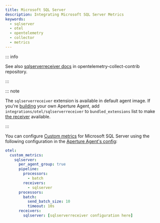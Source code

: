 ```yaml
---
title: Microsoft SQL Server
description: Integrating Microsoft SQL Server Metrics
keywords:
  - sqlserver
  - otel
  - opentelemetry
  - collector
  - metrics
---
```


::: info

See also [sqlserverreceiver docs][receiver] in opentelemetry-collect-contrib
repository.

:::

::: note

The `sqlserverreceiver` extension is available in default agent image. If you're
[building][build] your own Aperture Agent, add
`integrations/otel/sqlserverreceiver` to `bundled_extensions` list to make [the
receiver][receiver] available.

:::

You can configure [Custom metrics][custom-metrics] for Microsoft SQL Server
using the following configuration in the [Aperture Agent's
config][agent-config]:

```yaml
otel:
  custom_metrics:
    sqlserver:
      per_agent_group: true
      pipeline:
        processors:
          - batch
        receivers:
          - sqlserver
      processors:
        batch:
          send_batch_size: 10
          timeout: 10s
      receivers:
        sqlserver: [sqlserverreceiver configuration here]
```

[build]: /reference/aperturectl/build/agent/agent.md
[receiver]:
  https://github.com/open-telemetry/opentelemetry-collector-contrib/tree/main/receiver/sqlserverreceiver
[custom-metrics]: /reference/configuration/agent.md#custom-metrics-config
[agent-config]: /reference/configuration/agent.md#agent-o-t-e-l-config
